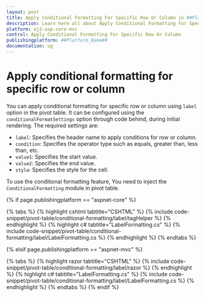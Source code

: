 ```yaml
---
layout: post
title: Apply Conditional Formatting For Specific Row Or Column in ##Platform_Name## Pivot Table Component
description: Learn here all about Apply Conditional Formatting For Specific Row Or Column in Syncfusion ##Platform_Name## Pivot Table component of syncfusion and more.
platform: ej2-asp-core-mvc
control: Apply Conditional Formatting For Specific Row Or Column
publishingplatform: ##Platform_Name##
documentation: ug
---
```


# Apply conditional formatting for specific row or column

You can apply conditional formatting for specific row or column using `label` option in the pivot table. It can be configured using the `conditionalFormatSettings` option through code behind, during initial rendering. The required settings are:

* `label`: Specifies the header name to apply conditions for row or column.
* `condition`: Specifies the operator type such as equals, greater than, less than, etc.
* `value1`: Specifies the start value.
* `value2`: Specifies the end value.
* `style`: Specifies the style for the cell.

To use the conditional formatting feature, You need to inject the `ConditionalFormatting` module in pivot table.

{% if page.publishingplatform == "aspnet-core" %}

{% tabs %}
{% highlight cshtml tabtitle="CSHTML" %}
{% include code-snippet/pivot-table/conditional-formatting/label/tagHelper %}
{% endhighlight %}
{% highlight c# tabtitle="LabelFormatting.cs" %}
{% include code-snippet/pivot-table/conditional-formatting/label/LabelFormatting.cs %}
{% endhighlight %}
{% endtabs %}

{% elsif page.publishingplatform == "aspnet-mvc" %}

{% tabs %}
{% highlight razor tabtitle="CSHTML" %}
{% include code-snippet/pivot-table/conditional-formatting/label/razor %}
{% endhighlight %}
{% highlight c# tabtitle="LabelFormatting.cs" %}
{% include code-snippet/pivot-table/conditional-formatting/label/LabelFormatting.cs %}
{% endhighlight %}
{% endtabs %}
{% endif %}


